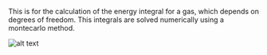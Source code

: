 This is for the calculation of the energy integral for a gas, which depends on degrees of freedom. This integrals are solved numerically using a montecarlo method.


![alt text](https://github.com/Je1kf/Montecarlo-Equipartition-Theorem/tree/main/Energia/EquiEner.png)
